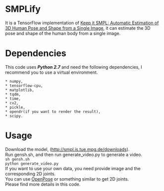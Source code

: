 # SMPLify

It is a TensorFlow implementation of [Keep it SMPL: Automatic Estimation of 3D Human Pose and Shape from a Single Image](http://smplify.is.tue.mpg.de/), it can estimate the 3D pose and shape of the human body from a single image.

# Dependencies
  This code uses ***Python 2.7*** and need the following dependencies, I recommend you to use a virtual environment.
  
    * numpy, 
    * tensorflow-cpu, 
    * matplotlib, 
    * tqdm, 
    * time, 
    * cv2, 
    * pickle, 
    * opendr(if you want to render the result), 
    * scipy.

# Usage
  Download the model, (http://smpl.is.tue.mpg.de/downloads).  
  Run gensh.sh, and then run generate_video.py to generate a video.  
    `sh gensh.sh`  
    `python generate_video.py`  
  If you want to use your own data, you need provide image and the corresponding 2D joints.  
  You can use [OpenPose](https://github.com/CMU-Perceptual-Computing-Lab/openpose) or something similar to get 2D joints.  
  Please find more details in this code.
